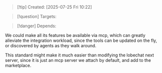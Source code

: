 
>[!tip] Created: [2025-07-25 Fri 10:22]

>[!question] Targets: 

>[!danger] Depends: 

We could make all its features be available via mcp, which can greatly alleviate the integration workload, since the tools can be updated on the fly, or discovered by agents as they walk around.

This standard might make it much easier than modifying the lobechat next server, since it is just an mcp server we attach by default, and add to the marketplace.